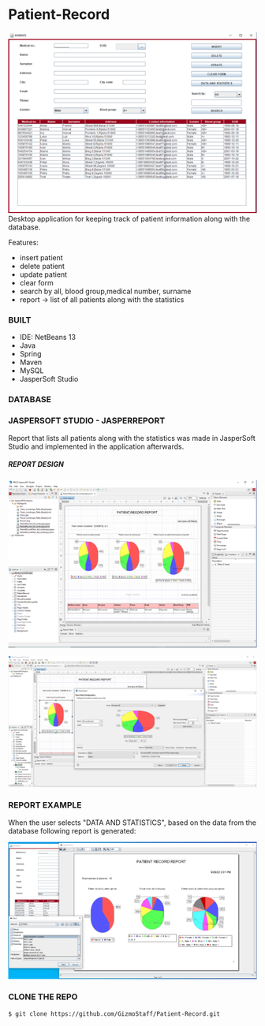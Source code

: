 # Patient-Record

![Patient Record App](/Images/PatientRecordApp.png)
Desktop application for keeping track of patient information along with the database.

Features:
- insert patient
- delete patient
- update patient
- clear form
- search by all, blood group,medical number, surname 
- report -> list of all patients along with the statistics

### BUILT
- IDE: NetBeans 13
- Java
- Spring
- Maven
- MySQL 
- JasperSoft Studio



### DATABASE




### JASPERSOFT STUDIO - JASPERREPORT
Report that lists all patients along with the statistics was made in JasperSoft Studio and implemented in the application afterwards.



##### REPORT DESIGN

![Report Design](/Images/PatientRecord%20Design.png)



![Chart Data Configuration](/Images/Chart%20Data%20Configuration%20by%20gender.png)


### REPORT EXAMPLE
When the user selects "DATA AND STATISTICS", based on the data from the database following report is generated:

![Data and Statistics Report](/Images/PatientRecord%20Report%20Example.png)

### CLONE THE REPO
 
```
$ git clone https://github.com/GizmoStaff/Patient-Record.git
```

